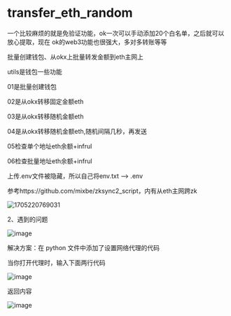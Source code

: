 # transfer_eth_random
一个比较麻烦的就是免验证功能，ok一次可以手动添加20个白名单，之后就可以放心提取，现在
ok的web3功能也很强大，多对多转账等等

批量创建钱包、从okx上批量转发金额到eth主网上

utils是钱包一些功能

01是批量创建钱包

02是从okx转移固定金额eth

03是从okx转移随机金额eth

04是从okx转移随机金额eth,随机间隔几秒，再发送

05检查单个地址eth余额+infrul

06检查批量地址eth余额+infrul

上传.env文件被隐藏，所以自己将env.txt  -->  .env

参考https://github.com/mixbe/zksync2_script，内有从eth主网跨zk

![1705220769031](https://github.com/xyyz12/transfer_eth_random/assets/91812763/28ee60d8-7590-463e-be03-d2d1aac478bc)


2、遇到的问题


![image](https://github.com/xyyz12/transfer_eth_random/assets/91812763/7b5d3599-0b8b-4941-bc30-6d06697d3d19)


解决方案：在 python 文件中添加了设置网络代理的代码


当你打开代理时，输入下面两行代码


![image](https://github.com/xyyz12/transfer_eth_random/assets/91812763/74d75d7b-7cd7-4492-8a8b-69204dac2e19)

返回内容


![image](https://github.com/xyyz12/transfer_eth_random/assets/91812763/da79f10a-a17a-4299-b5c7-2e0e2138731e)











